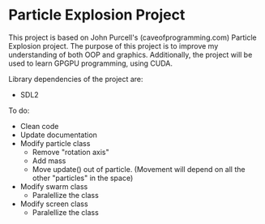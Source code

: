 # Particle Explosion Project
This project is based on John Purcell's (caveofprogramming.com) Particle Explosion project.
The purpose of this project is to improve my understanding of both OOP and graphics. Additionally, the project will be used to learn GPGPU programming, using CUDA.

Library dependencies of the project are:
 - SDL2

 To do:
 - Clean code
 - Update documentation
 - Modify particle class
    - Remove "rotation axis"
    - Add mass
    - Move update() out of particle. (Movement will depend on all the other "particles" in the space)
 - Modify swarm class
    - Paralellize the class
 - Modify screen class
    - Paralellize the class